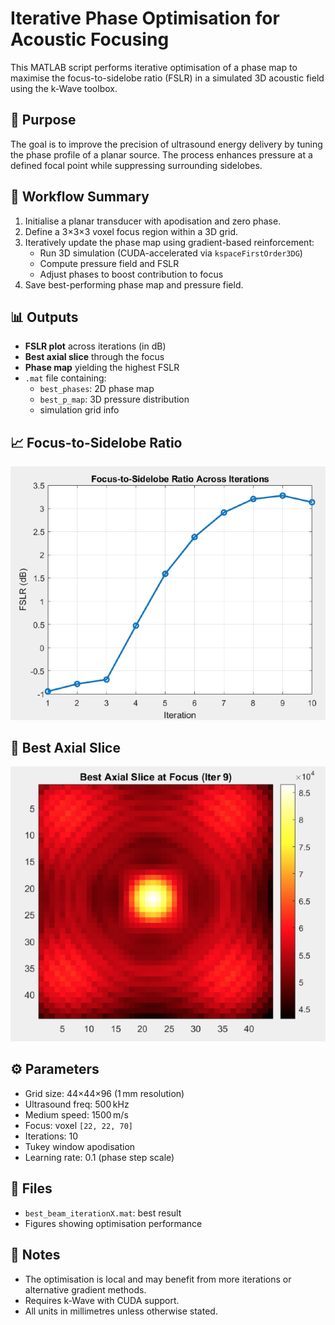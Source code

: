 
# Iterative Phase Optimisation for Acoustic Focusing

This MATLAB script performs iterative optimisation of a phase map to maximise the focus-to-sidelobe ratio (FSLR) in a simulated 3D acoustic field using the k-Wave toolbox.

## 🧠 Purpose

The goal is to improve the precision of ultrasound energy delivery by tuning the phase profile of a planar source. The process enhances pressure at a defined focal point while suppressing surrounding sidelobes.

## 🔁 Workflow Summary

1. Initialise a planar transducer with apodisation and zero phase.
2. Define a 3×3×3 voxel focus region within a 3D grid.
3. Iteratively update the phase map using gradient-based reinforcement:
   - Run 3D simulation (CUDA-accelerated via `kspaceFirstOrder3DG`)
   - Compute pressure field and FSLR
   - Adjust phases to boost contribution to focus
4. Save best-performing phase map and pressure field.

## 📊 Outputs

- **FSLR plot** across iterations (in dB)
- **Best axial slice** through the focus
- **Phase map** yielding the highest FSLR
- `.mat` file containing:
  - `best_phases`: 2D phase map
  - `best_p_map`: 3D pressure distribution
  - simulation grid info

## 📈 Focus-to-Sidelobe Ratio

![FSLR across iterations](figures/FSLR_plot.png)

## 🎯 Best Axial Slice

![Axial slice at focus](figures/axial_slice.png)


## ⚙️ Parameters

- Grid size: 44×44×96 (1 mm resolution)
- Ultrasound freq: 500 kHz
- Medium speed: 1500 m/s
- Focus: voxel `[22, 22, 70]`
- Iterations: 10
- Tukey window apodisation
- Learning rate: 0.1 (phase step scale)

## 📁 Files

- `best_beam_iterationX.mat`: best result
- Figures showing optimisation performance

## 📝 Notes

- The optimisation is local and may benefit from more iterations or alternative gradient methods.
- Requires k-Wave with CUDA support.
- All units in millimetres unless otherwise stated.
